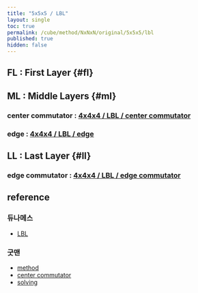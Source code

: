 ```yaml
---
title: "5x5x5 / LBL"
layout: single
toc: true
permalink: /cube/method/NxNxN/original/5x5x5/lbl
published: true
hidden: false
---
```


<head>
  <base target="_blank">
</head>



## FL : First Layer {#fl}



## ML : Middle Layers {#ml}

### center commutator : [4x4x4 / LBL / center commutator](/cube/method/NxNxN/original/4x4x4/lbl#center-commutator)

### edge : [4x4x4 / LBL / edge](/cube/method/NxNxN/original/4x4x4/lbl#edge)



## LL : Last Layer {#ll}

### edge commutator : [4x4x4 / LBL / edge commutator](/cube/method/NxNxN/original/4x4x4/lbl#edge-commutator)



## reference

### 듀나메스

- [LBL](https://youtu.be/4L8V0ImnKkM)

### 굿맨

- [method](https://youtu.be/D_UYYz_OwOM)
- [center commutator](https://youtu.be/HsUH_K_921w)
- [solving](https://youtu.be/83hweP2SNwg)
